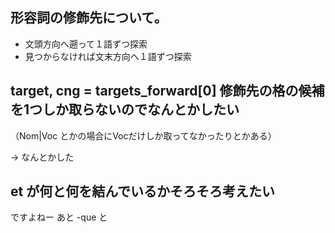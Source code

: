 
## 形容詞の修飾先について。

* 文頭方向へ遡って１語ずつ探索
* 見つからなければ文末方向へ１語ずつ探索

## target, cng = targets_forward[0] 修飾先の格の候補を1つしか取らないのでなんとかしたい
（Nom|Voc とかの場合にVocだけしか取ってなかったりとかある）

→ なんとかした

## et が何と何を結んでいるかそろそろ考えたい

ですよねー
あと -que と

